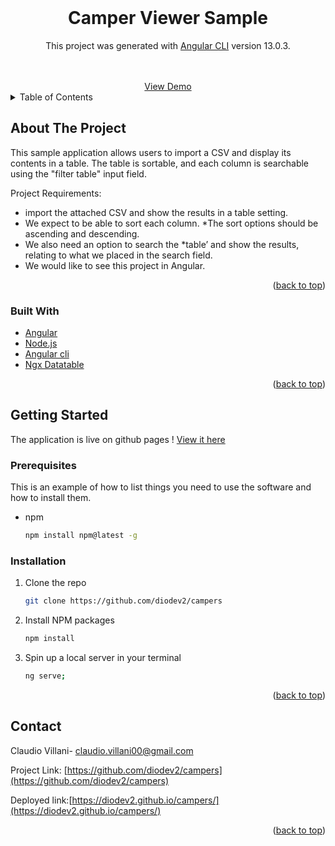 <div id="top"></div>
<!-- PROJECT LOGO -->
<br />
<div align="center">

<h1 align="center">Camper Viewer Sample</h1>

  <p align="center">

This project was generated with [Angular CLI](https://github.com/angular/angular-cli) version 13.0.3.
</p>
    <br />
    <br />
    <a href="https://diodev2.github.io/campers/" target="_blank">View Demo</a>
</div>

<!-- TABLE OF CONTENTS -->
<details>
  <summary>Table of Contents</summary>
  <ol>
    <li>
      <a href="#about-the-project">About The Project</a>
      <ul>
        <li><a href="#built-with">Built With</a></li>
      </ul>
    </li>
    <li>
      <a href="#getting-started">Getting Started</a>
      <ul>
        <li><a href="#prerequisites">Prerequisites</a></li>
        <li><a href="#installation">Installation</a></li>
      </ul>
    </li>
    <li><a href="#contact">Contact</a></li>

  </ol>
</details>



<!-- ABOUT THE PROJECT -->
## About The Project

This sample application allows users to import a CSV and display its contents in a table. The table is sortable, and each column is searchable using the "filter table" input field.

Project Requirements: 

* import the attached CSV and show the results in a table setting.
* We expect to be able to sort each column. *The sort options should be ascending and descending.
* We also need an option to search the *table’ and show the results, relating to what we placed in the search field. 
* We would like to see this project in Angular.


<p align="right">(<a href="#top">back to top</a>)</p>

### Built With

* [Angular](https://angular.io/)
* [Node.js](https://nodejs.org/en/)
* [Angular cli](https://angular.io/cli)
* [Ngx Datatable](https://github.com/swimlane/ngx-datatable)

<p align="right">(<a href="#top">back to top</a>)</p>

<!-- GETTING STARTED -->
## Getting Started

The application is live on github pages ! 
<a href="https://diodev2.github.io/campers/" target="_blank"> View it here </a>

### Prerequisites

This is an example of how to list things you need to use the software and how to install them.
* npm
  ```sh
  npm install npm@latest -g
  ```
### Installation

1. Clone the repo
   ```sh
   git clone https://github.com/diodev2/campers
   ```
3. Install NPM packages
   ```sh
   npm install
   ```
4. Spin up a local server in your terminal
   ```sh
   ng serve;
   ```

<p align="right">(<a href="#top">back to top</a>)</p>

<!-- CONTACT -->
## Contact

Claudio Villani- claudio.villani00@gmail.com

Project Link: [https://github.com/diodev2/campers](https://github.com/diodev2/campers)

Deployed link:[https://diodev2.github.io/campers/](https://diodev2.github.io/campers/)

<p align="right">(<a href="#top">back to top</a>)</p>


